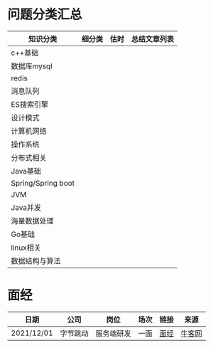 # 问题分类汇总
| **知识分类** | **细分类** | **估时** | **总结文章列表** |
| --- | --- | --- | --- |
| c++基础 |  |  |
| 数据库mysql |  |  |
| redis |  |  |
| 消息队列 |  |  |
| ES搜索引擎 |  |  |
| 设计模式 |  |  |
| 计算机网络 |  |  |
| 操作系统 |  |  |
| 分布式相关 |  |  |
| Java基础 |  |  |
| Spring/Spring boot |  |  |
| JVM |  |  |
| Java并发 |  |  |
| 海量数据处理 |  |  |
| Go基础 |  |  |
| linux相关 |  |  |
| 数据结构与算法 |  |  |


# 面经
| **日期** | **公司** | **岗位** | **场次** | **链接** | **来源**|
| --- | --- | --- | --- | --- | --- |
| 2021/12/01 | 字节跳动 | 服务端研发 | 一面 | [面经](huangjiaxin/2021_12_01.md) | [牛客网](https://www.nowcoder.com/discuss/700075?type=all&order=recall&pos=&page=1&ncTraceId=&channel=-1&source_id=search_all_nctrack&gio_id=4CBFEA2B9CF34423E610ADF84E5DC0B7-1638343100318) |